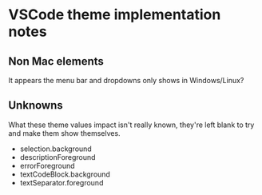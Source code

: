 # VSCode theme implementation notes

## Non Mac elements

It appears the menu bar and dropdowns only shows in Windows/Linux?

## Unknowns

What these theme values impact isn't really known, they're left blank to try and
make them show themselves.

- selection.background
- descriptionForeground
- errorForeground
- textCodeBlock.background
- textSeparator.foreground
